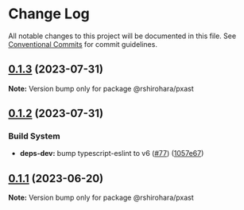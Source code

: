 # Change Log

All notable changes to this project will be documented in this file.
See [Conventional Commits](https://conventionalcommits.org) for commit guidelines.

## [0.1.3](https://github.com/RShirohara/unified-webnovel/compare/@rshirohara/pxast@0.1.2...@rshirohara/pxast@0.1.3) (2023-07-31)

**Note:** Version bump only for package @rshirohara/pxast

## [0.1.2](https://github.com/RShirohara/unified-webnovel/compare/@rshirohara/pxast@0.1.1...@rshirohara/pxast@0.1.2) (2023-07-31)

### Build System

* **deps-dev:** bump typescript-eslint to v6 ([#77](https://github.com/RShirohara/unified-webnovel/issues/77)) ([1057e67](https://github.com/RShirohara/unified-webnovel/commit/1057e67b7430bf0fdf3bf75d7ea9615e48826ca4))

## [0.1.1](https://github.com/RShirohara/unified-webnovel/compare/@rshirohara/pxast@0.1.0...@rshirohara/pxast@0.1.1) (2023-06-20)

**Note:** Version bump only for package @rshirohara/pxast
